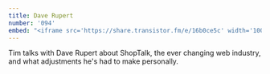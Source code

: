 ```yaml
---
title: Dave Rupert
number: '094'
embed: "<iframe src='https://share.transistor.fm/e/16b0ce5c' width='100%' height='180' frameborder='0' scrolling='no' seamless='true'></iframe>"
---
```

Tim talks with Dave Rupert about ShopTalk, the ever changing web industry, and what adjustments he's had to make personally.
